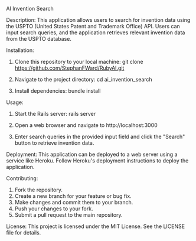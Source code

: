 AI Invention Search

Description:
This application allows users to search for invention data using the USPTO (United States Patent and Trademark Office) API. Users can input search queries, and the application retrieves relevant invention data from the USPTO database.

Installation:
1. Clone this repository to your local machine:
   git clone https://github.com/StephanFWard/RubyAI.git

2. Navigate to the project directory:
   cd ai_invention_search

3. Install dependencies:
   bundle install

Usage:
1. Start the Rails server:
   rails server

2. Open a web browser and navigate to http://localhost:3000

3. Enter search queries in the provided input field and click the "Search" button to retrieve invention data.

Deployment:
This application can be deployed to a web server using a service like Heroku. Follow Heroku's deployment instructions to deploy the application.

Contributing:
1. Fork the repository.
2. Create a new branch for your feature or bug fix.
3. Make changes and commit them to your branch.
4. Push your changes to your fork.
5. Submit a pull request to the main repository.

License:
This project is licensed under the MIT License. See the LICENSE file for details.
